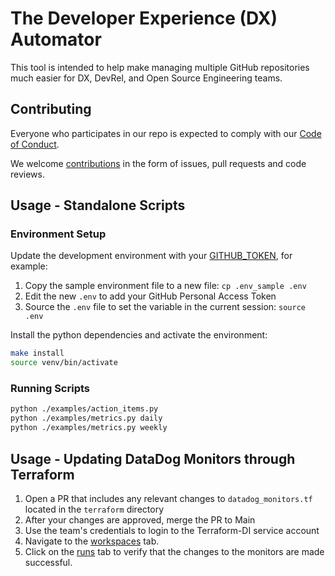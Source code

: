 # The Developer Experience (DX) Automator

This tool is intended to help make managing multiple GitHub repositories much easier for DX, DevRel, and Open Source Engineering teams.

## Contributing

Everyone who participates in our repo is expected to comply with our [Code of Conduct](CODE_OF_CONDUCT.md).

We welcome [contributions](CONTRIBUTING.md) in the form of issues, pull requests and code reviews.

## Usage - Standalone Scripts

### Environment Setup

Update the development environment with your [GITHUB_TOKEN](https://help.github.com/en/github/authenticating-to-github/creating-a-personal-access-token-for-the-command-line), for example:

1. Copy the sample environment file to a new file: `cp .env_sample .env`
1. Edit the new `.env` to add your GitHub Personal Access Token
1. Source the `.env` file to set the variable in the current session: `source .env`

Install the python dependencies and activate the environment:

```bash
make install
source venv/bin/activate
```

### Running Scripts

```bash
python ./examples/action_items.py
python ./examples/metrics.py daily
python ./examples/metrics.py weekly
```
## Usage - Updating DataDog Monitors through Terraform
1. Open a PR that includes any relevant changes to `datadog_monitors.tf` located in the `terraform` directory
2. After your changes are approved, merge the PR to Main
3. Use the team's credentials to login to the Terraform-DI service account
4. Navigate to the [workspaces](app.terraform.io/app) tab.
5. Click on the [runs](https://app.terraform.io/app/Twilio-Developer-Interfaces/workspaces/dx-automator/runs) tab to verify that the changes to the monitors are made successful.
